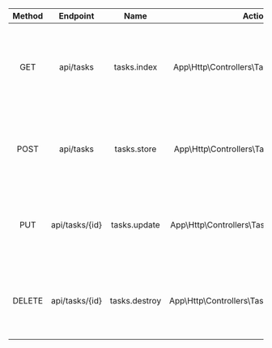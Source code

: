 |     Method     |       Endpoint   |     Name      |                   Action                    |     Description    |
| :------------: | :--------------: | :-----------: | :-----------------------------------------: | :--------:         |
|      GET       |    api/tasks     |  tasks.index  |  App\Http\Controllers\TaskController@index  |tasksテーブルの全レコードを取得する。TopPageでタスク一覧を表示する
|      POST      |    api/tasks     |  tasks.store  |  App\Http\Controllers\TaskController@store  |tasksテーブルにレコードを新規作成する。タスクの新規追加をする
|      PUT       | api/tasks/{id}   | tasks.update  | App\Http\Controllers\TaskController@update  |tasksテーブルのidのレコードを更新する。タスクの編集をする
|     DELETE     | api/tasks/{id}   | tasks.destroy | App\Http\Controllers\TaskController@destroy |tasksテーブルのidのレコードを削除する。タスクの削除をする
